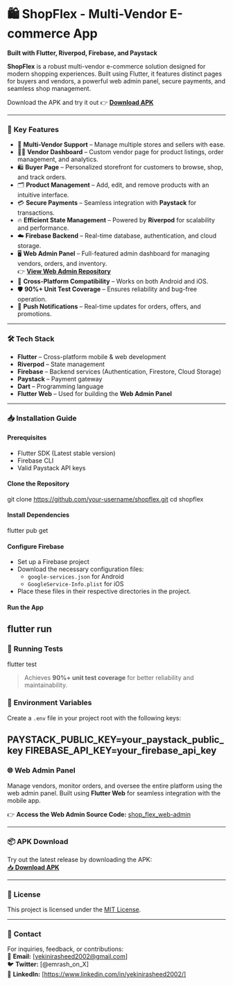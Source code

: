 
# 🛍️ **ShopFlex** - Multi-Vendor E-commerce App

**Built with Flutter, Riverpod, Firebase, and Paystack**

**ShopFlex** is a robust multi-vendor e-commerce solution designed for modern shopping experiences. Built using Flutter, it features distinct pages for buyers and vendors, a powerful web admin panel, secure payments, and seamless shop management. 

Download the APK and try it out 👉 [**Download APK**](https://drive.google.com/file/d/1PHeAaVCDj1vaoH4B_JUx9ee_A0xHcFrr/view?usp=sharing)

---

### 🚀 **Key Features**

- 🔄 **Multi-Vendor Support** – Manage multiple stores and sellers with ease.
- 👨‍💼 **Vendor Dashboard** – Custom vendor page for product listings, order management, and analytics.
- 🛍️ **Buyer Page** – Personalized storefront for customers to browse, shop, and track orders.
- 🗂️ **Product Management** – Add, edit, and remove products with an intuitive interface.
- 💳 **Secure Payments** – Seamless integration with **Paystack** for transactions.
- 🔥 **Efficient State Management** – Powered by **Riverpod** for scalability and performance.
- ☁️ **Firebase Backend** – Real-time database, authentication, and cloud storage.
- 🖥️ **Web Admin Panel** – Full-featured admin dashboard for managing vendors, orders, and inventory.  
  👉 [**View Web Admin Repository**](https://github.com/Muhammadurasheed/shop_flex_web-admin)
- 📱 **Cross-Platform Compatibility** – Works on both Android and iOS.
- 🛡️ **90%+ Unit Test Coverage** – Ensures reliability and bug-free operation.
- 🔔 **Push Notifications** – Real-time updates for orders, offers, and promotions.

---

### 🛠️ **Tech Stack**

- **Flutter** – Cross-platform mobile & web development
- **Riverpod** – State management
- **Firebase** – Backend services (Authentication, Firestore, Cloud Storage)
- **Paystack** – Payment gateway
- **Dart** – Programming language
- **Flutter Web** – Used for building the **Web Admin Panel**

---

### 📥 **Installation Guide**

#### Prerequisites
- Flutter SDK (Latest stable version)
- Firebase CLI
- Valid Paystack API keys

#### Clone the Repository

git clone https://github.com/your-username/shopflex.git
cd shopflex

#### Install Dependencies
flutter pub get

#### Configure Firebase
- Set up a Firebase project
- Download the necessary configuration files:
  - `google-services.json` for Android
  - `GoogleService-Info.plist` for iOS
- Place these files in their respective directories in the project.

#### Run the App
flutter run
---

### 🧪 **Running Tests**

flutter test
> Achieves **90%+ unit test coverage** for better reliability and maintainability.

### 🔐 **Environment Variables**

Create a `.env` file in your project root with the following keys:

PAYSTACK_PUBLIC_KEY=your_paystack_public_key
FIREBASE_API_KEY=your_firebase_api_key
---

### 🌐 **Web Admin Panel**

Manage vendors, monitor orders, and oversee the entire platform using the web admin panel. Built using **Flutter Web** for seamless integration with the mobile app.

👉 **Access the Web Admin Source Code:** [shop_flex_web-admin](https://github.com/Muhammadurasheed/shop_flex_web-admin)

---

### 📦 **APK Download**

Try out the latest release by downloading the APK:  
[📥 **Download APK**](https://drive.google.com/file/d/1PHeAaVCDj1vaoH4B_JUx9ee_A0xHcFrr/view?usp=sharing)

---

### 📄 **License**

This project is licensed under the [MIT License](LICENSE).

---

### 💬 **Contact**

For inquiries, feedback, or contributions:  
📧 **Email:** [yekinirasheed2002@gmail.com]  
🐦 **Twitter:** [@emrash_on_X]  
💼 **LinkedIn:** [https://www.linkedin.com/in/yekinirasheed2002/]

